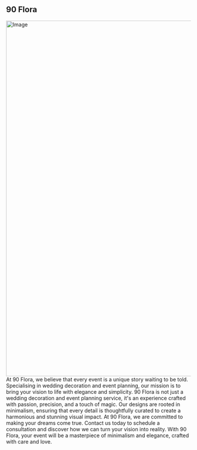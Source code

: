 ## 90 Flora
<img width="1900" height="971" alt="Image" src="https://github.com/user-attachments/assets/5a26331b-3393-4c46-a455-86a2e16f4981" />
At 90 Flora, we believe that every event is a unique story waiting to be told. Specialising in wedding decoration and event planning, our mission is to bring your vision to life with elegance and simplicity. 90 Flora is not just a wedding decoration and event planning service, it's an experience crafted with passion, precision, and a touch of magic. Our designs are rooted in minimalism, ensuring that every detail is thoughtfully curated to create a harmonious and stunning visual impact. At 90 Flora, we are committed to making your dreams come true. Contact us today to schedule a consultation and discover how we can turn your vision into reality. With 90 Flora, your event will be a masterpiece of minimalism and elegance, crafted with care and love.


